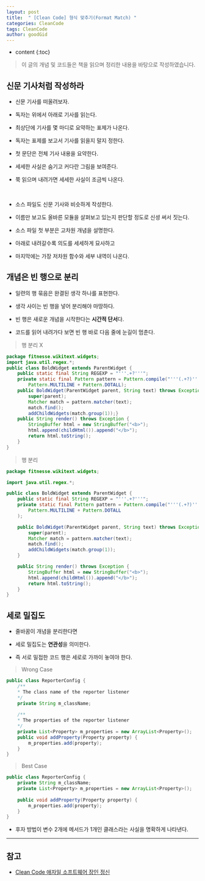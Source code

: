 ```yaml
---
layout: post
title:  " [Clean Code] 형식 맞추기(Format Match) "
categories: CleanCode
tags: CleanCode
author: goodGid
---
```

* content
{:toc}

> 이 글의 개념 및 코드들은 책을 읽으며 정리한 내용을 바탕으로 작성하였습니다.

## 신문 기사처럼 작성하라

* 신문 기사를 떠올려보자.

* 독자는 위에서 아래로 기사를 읽는다.

* 최상단에 기사를 몇 마디로 요약하는 표제가 나온다.

* 독자는 표제를 보고서 기사를 읽을지 말지 정한다.

* 첫 문단은 전체 기사 내용을 요약한다.

* 세세한 사실은 숨기고 커다란 그림을 보여준다.

* 쭉 읽으며 내려가면 세세한 사실이 조금씩 나온다.

<br>









* 소스 파일도 신문 기사와 비슷하게 작성한다.

* 이름만 보고도 올바른 모듈을 살펴보고 있는지 판단할 정도로 신셩 써서 짓는다.

* 소스 파일 첫 부분은 고차원 개념을 설명한다.

* 아래로 내려갈수록 의도를 세세하게 묘사하고

* 마지막에는 가장 저차원 함수와 세부 내역이 나온다.


## 개념은 빈 행으로 분리

* 일련의 행 묶음은 완결된 생각 하나를 표현한다.

* 생각 사이는 빈 행을 넣어 분리해야 마땅하다.

* 빈 행은 새로운 개념을 시작한다는 **시간적 단서**다.

* 코드를 읽어 내려가다 보면 빈 행 바로 다음 줄에 눈길이 멈춘다.

> 행 분리 X

``` java
package fitnesse.wikitext.widgets;
import java.util.regex.*;
public class BoldWidget extends ParentWidget {
    public static final String REGEXP = "'''.+?'''";
    private static final Pattern pattern = Pattern.compile("'''(.+?)'''",
        Pattern.MULTILINE + Pattern.DOTALL);
    public BoldWidget(ParentWidget parent, String text) throws Exception {
        super(parent);
        Matcher match = pattern.matcher(text);
        match.find();
        addChildWidgets(match.group(1));}
    public String render() throws Exception {
        StringBuffer html = new StringBuffer("<b>");
        html.append(childHtml()).append("</b>");
        return html.toString();
    }
}
```

> 행 분리 

``` java
package fitnesse.wikitext.widgets;

import java.util.regex.*;

public class BoldWidget extends ParentWidget {
    public static final String REGEXP = "'''.+?'''";
    private static final Pattern pattern = Pattern.compile("'''(.+?)'''",
        Pattern.MULTILINE + Pattern.DOTALL
    );

    public BoldWidget(ParentWidget parent, String text) throws Exception {
        super(parent);
        Matcher match = pattern.matcher(text);
        match.find();
        addChildWidgets(match.group(1));
    }

    public String render() throws Exception {
        StringBuffer html = new StringBuffer("<b>");
        html.append(childHtml()).append("</b>");
        return html.toString();
    }
}
```






## 세로 밀집도

* 줄바꿈이 개념을 분리한다면 

* 세로 밀집도는 **연관성**을 의미한다.

* 즉 서로 밀접한 코드 행은 세로로 가까이 놓여야 한다.

> Wrong Case

``` java
public class ReporterConfig {
	/**
	* The class name of the reporter listener 
	*/
	private String m_className;
	
	/**
	* The properties of the reporter listener 
	*/
	private List<Property> m_properties = new ArrayList<Property>();
	public void addProperty(Property property) { 
		m_properties.add(property);
	}
}
```

> Best Case

``` java
public class ReporterConfig {
	private String m_className;
	private List<Property> m_properties = new ArrayList<Property>();
	
	public void addProperty(Property property) { 
		m_properties.add(property);
	}
}
```

* 후자 방법이 변수 2개에 메서드가 1개인 클래스라는 사실을 명확하게 나타낸다.

---

## 참고

* [Clean Code 애자일 소프트웨어 장인 정신](https://book.naver.com/bookdb/book_detail.nhn?bid=7390287)